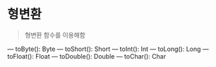 # 형변환 

> 형변환 함수를 이용해함

— toByte(): Byte
— toShort(): Short
— toInt(): Int
— toLong(): Long
— toFloat(): Float
— toDouble(): Double
— toChar(): Char

